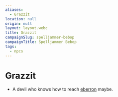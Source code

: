 ```yaml
---
aliases:
  - Grazzit
location: null
origin: null
layout: layout.webc
title: Grazzit
campaignSlug: spelljammer-bebop
campaignTitle: Spelljammer Bebop
tags:
  - npcs
---
```

# Grazzit
- A devil who knows how to reach [eberron](locations/eberron.md) maybe.
